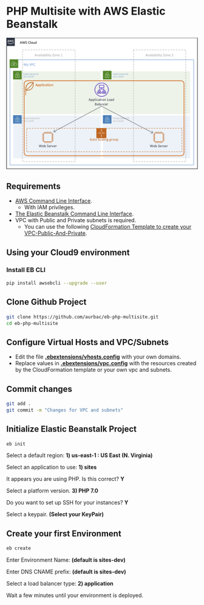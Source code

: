 # PHP Multisite with AWS Elastic Beanstalk

![Diagram](images/diagram.png)

## Requirements

* [AWS Command Line Interface](https://aws.amazon.com/cli/).
    - With IAM privileges.
* [The Elastic Beanstalk Command Line Interface](https://docs.aws.amazon.com/elasticbeanstalk/latest/dg/eb-cli3.html).
* VPC with Public and Private subnets is required.
    - You can use the following [CloudFormation Template to create your VPC-Public-And-Private](https://raw.githubusercontent.com/aurbac/msg-app-backend/master/vpc/AURBAC-VPC-Public-And-Private.json).

## Using your Cloud9 environment

### Install EB CLI 

``` bash
pip install awsebcli --upgrade --user
```

## Clone Github Project

``` bash
git clone https://github.com/aurbac/eb-php-multisite.git
cd eb-php-multisite
```

## Configure Virtual Hosts and VPC/Subnets

* Edit the file [**.ebextensions/vhosts.config**](.ebextensions/vhosts.config) with your own domains.
* Replace values in [**.ebextensions/vpc.config**](.ebextensions/vpc.config) with the resources created by the CloudFormation template or your own vpc and subnets.

## Commit changes

``` bash
git add .
git commit -m "Changes for VPC and subnets"
```

## Initialize Elastic Beanstalk Project

``` bash
eb init
```

Select a default region: **1) us-east-1 : US East (N. Virginia)**


Select an application to use: **1) sites**


It appears you are using PHP. Is this correct? **Y**


Select a platform version. **3) PHP 7.0**


Do you want to set up SSH for your instances? **Y**


Select a keypair. **(Select your KeyPair)**


## Create your first Environment

``` bash
eb create
```

Enter Environment Name: **(default is sites-dev)**


Enter DNS CNAME prefix: **(default is sites-dev)**


Select a load balancer type: **2) application**


Wait a few minutes until your environment is deployed.